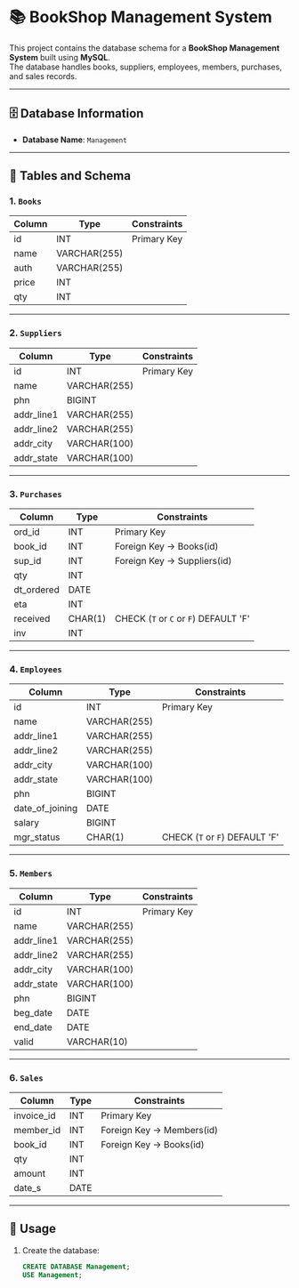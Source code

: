 # 📚 BookShop Management System

This project contains the database schema for a **BookShop Management System** built using **MySQL**.  
The database handles books, suppliers, employees, members, purchases, and sales records.

---

## 🗄️ Database Information
- **Database Name**: `Management`

---

## 📑 Tables and Schema

### 1. `Books`
| Column | Type | Constraints |
|--------|------|-------------|
| id | INT | Primary Key |
| name | VARCHAR(255) |  |
| auth | VARCHAR(255) |  |
| price | INT |  |
| qty | INT |  |

---

### 2. `Suppliers`
| Column | Type | Constraints |
|--------|------|-------------|
| id | INT | Primary Key |
| name | VARCHAR(255) |  |
| phn | BIGINT |  |
| addr_line1 | VARCHAR(255) |  |
| addr_line2 | VARCHAR(255) |  |
| addr_city | VARCHAR(100) |  |
| addr_state | VARCHAR(100) |  |

---

### 3. `Purchases`
| Column | Type | Constraints |
|--------|------|-------------|
| ord_id | INT | Primary Key |
| book_id | INT | Foreign Key → Books(id) |
| sup_id | INT | Foreign Key → Suppliers(id) |
| qty | INT |  |
| dt_ordered | DATE |  |
| eta | INT |  |
| received | CHAR(1) | CHECK (`T` or `C` or `F`) DEFAULT 'F' |
| inv | INT |  |

---

### 4. `Employees`
| Column | Type | Constraints |
|--------|------|-------------|
| id | INT | Primary Key |
| name | VARCHAR(255) |  |
| addr_line1 | VARCHAR(255) |  |
| addr_line2 | VARCHAR(255) |  |
| addr_city | VARCHAR(100) |  |
| addr_state | VARCHAR(100) |  |
| phn | BIGINT |  |
| date_of_joining | DATE |  |
| salary | BIGINT |  |
| mgr_status | CHAR(1) | CHECK (`T` or `F`) DEFAULT 'F' |

---

### 5. `Members`
| Column | Type | Constraints |
|--------|------|-------------|
| id | INT | Primary Key |
| name | VARCHAR(255) |  |
| addr_line1 | VARCHAR(255) |  |
| addr_line2 | VARCHAR(255) |  |
| addr_city | VARCHAR(100) |  |
| addr_state | VARCHAR(100) |  |
| phn | BIGINT |  |
| beg_date | DATE |  |
| end_date | DATE |  |
| valid | VARCHAR(10) |  |

---

### 6. `Sales`
| Column | Type | Constraints |
|--------|------|-------------|
| invoice_id | INT | Primary Key |
| member_id | INT | Foreign Key → Members(id) |
| book_id | INT | Foreign Key → Books(id) |
| qty | INT |  |
| amount | INT |  |
| date_s | DATE |  |

---

## 🚀 Usage
1. Create the database:
   ```sql
   CREATE DATABASE Management;
   USE Management;
